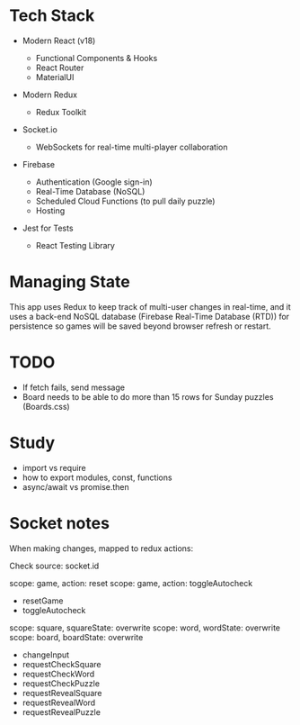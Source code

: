 # Tech Stack

* Modern React (v18)
  * Functional Components & Hooks
  * React Router
  * MaterialUI 
* Modern Redux
  * Redux Toolkit
* Socket.io
  * WebSockets for real-time multi-player collaboration
* Firebase 
  * Authentication (Google sign-in)
  * Real-Time Database (NoSQL)
  * Scheduled Cloud Functions (to pull daily puzzle)
  * Hosting

* Jest for Tests
  * React Testing Library


# Managing State

This app uses Redux to keep track of multi-user changes in real-time, and it uses a back-end NoSQL database (Firebase Real-Time Database (RTD)) for persistence so games will be saved beyond browser refresh or restart. 

# TODO

* If fetch fails, send message
* Board needs to be able to do more than 15 rows for Sunday puzzles (Boards.css)


# Study

* import vs require
* how to export modules, const, functions
* async/await vs promise.then


# Socket notes

When making changes, mapped to redux actions:

Check source: socket.id

scope: game, action: reset
scope: game, action: toggleAutocheck
- resetGame
- toggleAutocheck


scope: square, squareState: overwrite
scope: word, wordState: overwrite
scope: board, boardState: overwrite
- changeInput
- requestCheckSquare
- requestCheckWord
- requestCheckPuzzle
- requestRevealSquare
- requestRevealWord
- requestRevealPuzzle

